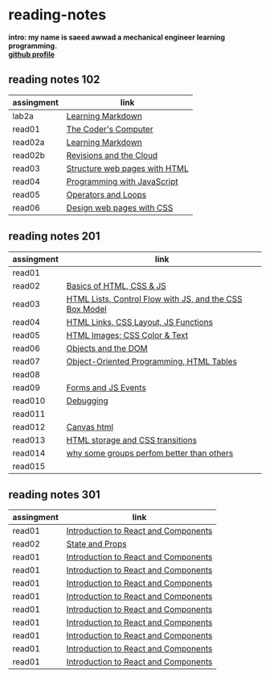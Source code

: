 # reading-notes
**intro: my name is saeed awwad a mechanical engineer learning programming.**  
**[github profile](https://github.com/awwadsaeed)**
## reading notes 102

| assingment     | link                                          |
| ---------------| ----------------------------------------------|
| lab2a          | [Learning Markdown](102/lab2a.md)             |
| read01         | [The Coder's Computer](102/read01.md)         |
| read02a        | [Learning Markdown](102/read02a.md)           |
| read02b        | [Revisions and the Cloud](102/read02b.md)     |
| read03         | [Structure web pages with HTML](102/read03.md)|
| read04         | [Programming with JavaScript](102/read04.md)  |
| read05         | [Operators and Loops](102/read05.md)          |
| read06         | [Design web pages with CSS](102/read06)       |

## reading notes 201


| assingment     | link                                                                      | 
| ---------------| ------------------------------------------------------------------------- | 
| read01         |                                                                           | 
| read02         | [Basics of HTML, CSS & JS](201/class-02.md)                               | 
| read03         | [HTML Lists, Control Flow with JS, and the CSS Box Model](201/class-03.md)|             
| read04         | [HTML Links, CSS Layout, JS Functions](201/class-04.md)                   |
| read05         | [HTML Images; CSS Color & Text](201/class-05.md)                          |
| read06         | [Objects and the DOM](201/class-06.md)                                    |
| read07         | [Object-Oriented Programming, HTML Tables](201/class-07.md)               |
| read08         |                                                                           |
| read09         | [Forms and JS Events](201/class-09.md)                                    |
| read010        | [Debugging](201/class-10.md)                                              |
| read011        |                                                                           |
| read012        | [Canvas html](201/class-12.md)                                            |
| read013        | [HTML storage and CSS transitions](201/class-13.md)                       |
| read014        | [why some groups perfom better than others](201/class-14.md)              |
| read015        |                                                                           |
  
    
## reading notes 301  

| assingment     | link                                                  |
| ---------------| ------------------------------------------------------|
| read01         | [Introduction to React and Components](301/read01.md) |
| read02         | [State and Props](301/read02.md)                      |
| read01         | [Introduction to React and Components](301/read01.md) |
| read01         | [Introduction to React and Components](301/read01.md) |
| read01         | [Introduction to React and Components](301/read01.md) |
| read01         | [Introduction to React and Components](301/read01.md) |
| read01         | [Introduction to React and Components](301/read01.md) |
| read01         | [Introduction to React and Components](301/read01.md) |
| read01         | [Introduction to React and Components](301/read01.md) |
| read01         | [Introduction to React and Components](301/read01.md) |
| read01         | [Introduction to React and Components](301/read01.md) |
